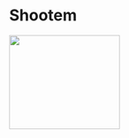 # Shootem

<img src="https://user-images.githubusercontent.com/54432325/90975049-1feceb00-e531-11ea-9180-39f5a82e7dcf.png" width="200px" height="170px">

